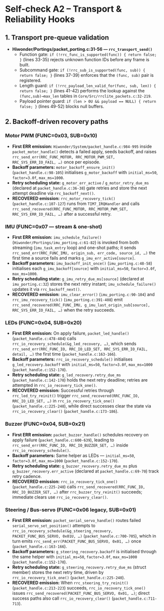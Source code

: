 # Self-check A2 – Transport & Reliability Hooks

## 1. Transport pre-queue validation
- **Hiwonder/Portings/packet_porting.c:31-56 — `rrc_transport_send()`**
  - Function gate: `if (!rrc_func_is_supported(func)) { return false; }` (lines 33-35) rejects unknown function IDs before any frame is built.
  - Subcommand gate: `if (!rrc_sub_is_supported(func, sub)) { return false; }` (lines 37-39) enforces that the `(func, sub)` pair is registered.
  - Length guard: `if (!rrc_payload_len_valid_for(func, sub, len)) { return false; }` (lines 41-42) performs the lookup against the `(func,sub)→max_len` tables in `Core/Src/rrclite_packets.c:32-219`.
  - Payload pointer guard: `if (len > 0U && payload == NULL) { return false; }` (lines 49-52) blocks null buffers.

## 2. Backoff-driven recovery paths

### Motor PWM (FUNC=0x03, SUB=0x10)
- **First ERR emission:** `Hiwonder/System/packet_handle.c:984-995` inside `packet_motor_handle()` detects a failed apply, seeds backoff, and raises `rrc_send_err(RRC_FUNC_MOTOR, RRC_MOTOR_PWM_SET, RRC_SYS_ERR_IO_FAIL, …)` once per episode.
- **Backoff parameters:** `motor_backoff_ensure_init()` (`packet_handle.c:98-105`) initialises `g_motor_backoff` with `initial_ms=50`, `factor=3.0f`, `max_ms=1000`.
- **Retry scheduling state:** `g_motor_err_active` / `g_motor_retry_due_ms` (declared at `packet_handle.c:36-38`) gate retries and store the next attempt deadline via `rrc_backoff_next()`.
- **RECOVERED emission:** `rrc_motor_recovery_tick()` (`packet_handle.c:107-127`) runs from `TIM7_IRQHandler` and calls `rrc_send_recovered(RRC_FUNC_MOTOR, RRC_MOTOR_PWM_SET, RRC_SYS_ERR_IO_FAIL, …)` after a successful retry.

### IMU (FUNC=0x07 — stream & one-shot)
- **First ERR emission:** `imu_schedule_failure()` (`Hiwonder/Portings/imu_porting.c:61-82`) is invoked from both streaming (`imu_task_entry` loop) and one-shot paths; it sends `rrc_send_err(RRC_FUNC_IMU, origin_sub, err_code, source_id, …)` the first time a source fails and marks `g_imu_err_active[source]`.
- **Backoff parameters:** `imu_backoff_init_once()` (`imu_porting.c:48-58`) initialises each `g_imu_backoff[source]` with `initial_ms=50`, `factor=3.0f`, `max_ms=1000`.
- **Retry scheduling state:** `g_imu_retry_due_ms[source]` (declared at `imu_porting.c:32`) stores the next retry instant; `imu_schedule_failure()` updates it via `rrc_backoff_next()`.
- **RECOVERED emission:** `imu_clear_error()` (`imu_porting.c:90-104`) and `rrc_imu_recovery_tick()` (`imu_porting.c:391-408`) emit `rrc_send_recovered(RRC_FUNC_IMU, g_imu_last_origin_sub[source], RRC_SYS_ERR_IO_FAIL, …)` when the retry succeeds.

### LEDs (FUNC=0x04, SUB=0x20)
- **First ERR emission:** On apply failure, `packet_led_handle()` (`packet_handle.c:478-484`) calls `rrc_io_recovery_schedule(&g_led_recovery, …)`, which sends `rrc_send_err(RRC_FUNC_IO, RRC_IO_LED_SET, RRC_SYS_ERR_IO_FAIL, detail, …)` the first time (`packet_handle.c:163-166`).
- **Backoff parameters:** `rrc_io_recovery_schedule()` initialises `g_led_recovery.backoff` with `initial_ms=50`, `factor=3.0f`, `max_ms=1000` (`packet_handle.c:152-170`).
- **Retry scheduling state:** `g_led_recovery.retry_due_ms` (`packet_handle.c:142-170`) holds the next retry deadline; retries are attempted in `rrc_io_recovery_tick_one()`.
- **RECOVERED emission:** Successful retries through `rrc_led_try_reinit()` trigger `rrc_send_recovered(RRC_FUNC_IO, RRC_IO_LED_SET, …)` in `rrc_io_recovery_tick_one()` (`packet_handle.c:225-240`), while direct successes clear the state via `rrc_io_recovery_clear()` (`packet_handle.c:173-186`).

### Buzzer (FUNC=0x04, SUB=0x21)
- **First ERR emission:** `packet_buzzer_handle()` schedules recovery on apply failure (`packet_handle.c:600-639`), leading to `rrc_send_err(RRC_FUNC_IO, RRC_IO_BUZZER_SET, …)` inside `rrc_io_recovery_schedule()`.
- **Backoff parameters:** Same helper as LEDs — `initial_ms=50`, `factor=3.0f`, `max_ms=1000` (`packet_handle.c:152-170`).
- **Retry scheduling state:** `g_buzzer_recovery.retry_due_ms` plus `g_buzzer_recovery.err_active` (declared at `packet_handle.c:69-70`) track retry cadence.
- **RECOVERED emission:** `rrc_io_recovery_tick_one()` (`packet_handle.c:225-240`) calls `rrc_send_recovered(RRC_FUNC_IO, RRC_IO_BUZZER_SET, …)` after `rrc_buzzer_try_reinit()` succeeds; immediate clears use `rrc_io_recovery_clear()`.

### Steering / Bus-servo (FUNC=0x06 legacy, SUB=0x01)
- **First ERR emission:** `packet_serial_servo_handle()` routes failed `serial_servo_set_position()` attempts to `rrc_io_recovery_schedule(&g_steering_recovery, PACKET_FUNC_BUS_SERVO, 0x01U, …)` (`packet_handle.c:700-705`), which in turn emits `rrc_send_err(PACKET_FUNC_BUS_SERVO, 0x01, …)` once (`packet_handle.c:163-166`).
- **Backoff parameters:** `g_steering_recovery.backoff` is initialised through the same helper with `initial_ms=50`, `factor=3.0f`, `max_ms=1000` (`packet_handle.c:152-170`).
- **Retry scheduling state:** `g_steering_recovery.retry_due_ms` (struct member) stores the next retry time, driven by `rrc_io_recovery_tick_one()` (`packet_handle.c:225-240`).
- **RECOVERED emission:** When `rrc_steering_try_reinit()` (`packet_handle.c:213-223`) succeeds, `rrc_io_recovery_tick_one()` issues `rrc_send_recovered(PACKET_FUNC_BUS_SERVO, 0x01, …)`; direct success paths also call `rrc_io_recovery_clear()` (`packet_handle.c:711-713`).
